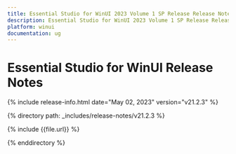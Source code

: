 ```yaml
---
title: Essential Studio for WinUI 2023 Volume 1 SP Release Release Notes  
description: Essential Studio for WinUI 2023 Volume 1 SP Release Release Notes  
platform: winui
documentation: ug
---
```


# Essential Studio for WinUI  Release Notes  

{% include release-info.html date="May 02, 2023"  version="v21.2.3" %} 

{% directory path: _includes/release-notes/v21.2.3 %}

{% include {{file.url}} %}

{% enddirectory %}